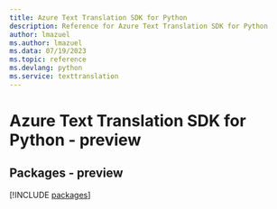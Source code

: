 ```yaml
---
title: Azure Text Translation SDK for Python
description: Reference for Azure Text Translation SDK for Python
author: lmazuel
ms.author: lmazuel
ms.data: 07/19/2023
ms.topic: reference
ms.devlang: python
ms.service: texttranslation
---
```

# Azure Text Translation SDK for Python - preview
## Packages - preview
[!INCLUDE [packages](text-translation-index.md)]